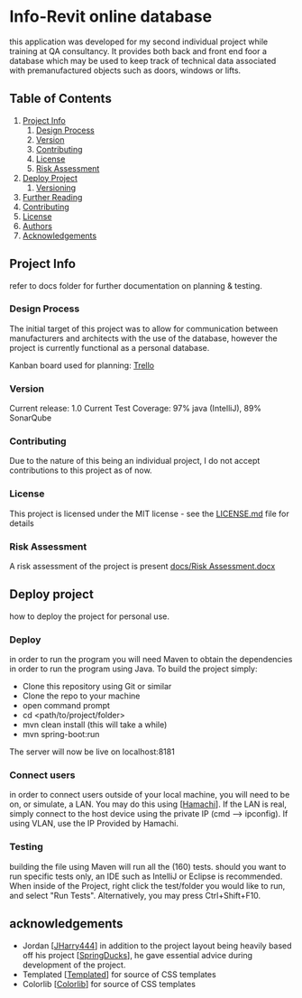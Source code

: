 # Info-Revit online database

this application was developed for my second individual project while training at QA consultancy.
It provides both back and front end foor a database which may be used to keep track of technical data associated with premanufactured objects such as doors, windows or lifts.

## Table of Contents
1. [Project Info](#project-info)
    1. [Design Process](#design-process)
    1. [Version](#version)
    1. [Contributing](#contributing)
    1. [License](#license)
    1. [Risk Assessment](#risk-assessment)
1. [Deploy Project](#release-process)
    1. [Versioning](#versioning)
1. [Further Reading](#further-reading)
1. [Contributing](#contributing)
1. [License](#license)
1. [Authors](#authors)
1. [Acknowledgements](#acknowledgements)

## Project Info

refer to docs folder for further documentation on planning & testing.

### Design Process

The initial target of this project was to allow for communication between manufacturers and architects with the use of the database, however the project is currently functional as a personal database.

Kanban board used for planning: [Trello](https://trello.com/b/bp9c8Uks/construction-part-database)

### Version
Current release: 1.0
Current Test Coverage: 97% java (IntelliJ), 89% SonarQube
### Contributing
Due to the nature of this being an individual project, I do not accept contributions to this project as of now.
### License
This project is licensed under the MIT license - see the [LICENSE.md](LICENSE.md) file for details 
### Risk Assessment
A risk assessment of the project is present [docs/Risk Assessment.docx](LICENSE.md)

## Deploy project
how to deploy the project for personal use.

### Deploy

in order to run the program you will need Maven to obtain the dependencies in order to run the program using Java. To build the project simply:
* Clone this repository using Git or similar
* Clone the repo to your machine
* open command prompt
* cd <path/to/project/folder>
* mvn clean install (this will take a while)
* mvn spring-boot:run

The server will now be live on localhost:8181

### Connect users

in order to connect users outside of your local machine, you will need to be on, or simulate, a LAN. You may do this using [[Hamachi](https://www.vpn.net/)]. If the LAN is real, simply connect to the host device using the private IP (cmd --> ipconfig). If using VLAN, use the IP Provided by Hamachi.

### Testing

building the file using Maven will run all the (160) tests. should you want to run specific tests only, an IDE such as IntelliJ or Eclipse is recommended.
When inside of the Project, right click the test/folder you would like to run, and select "Run Tests". Alternatively, you may press Ctrl+Shift+F10.

## acknowledgements
* Jordan [[JHarry444](https://github.com/JHarry444)] in addition to the project layout being heavily based off his project [[SpringDucks](https://github.com/JHarry444/SpringDucks)], he gave essential advice during development of the project.
* Templated [[Templated](https://templated.co/)] for source of CSS templates
* Colorlib [[Colorlib](https://colorlib.com/wp/template/responsive-table-v1/)] for source of CSS templates
